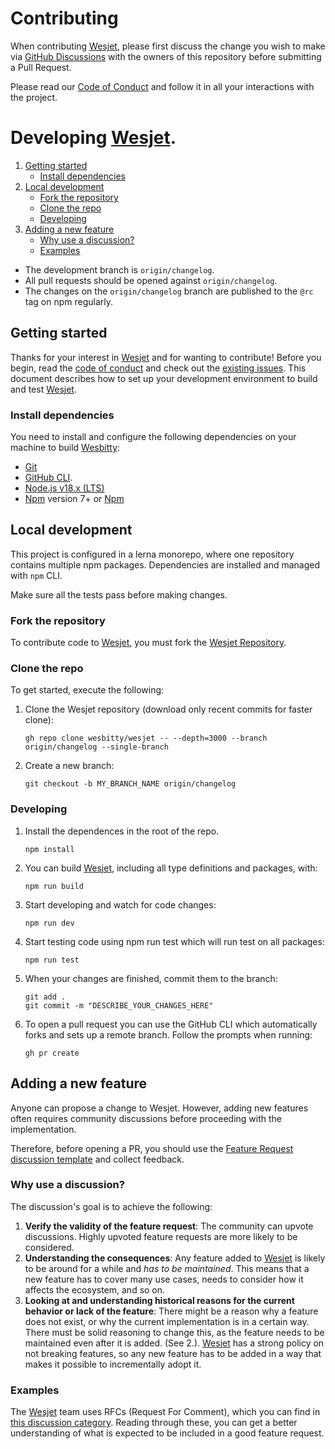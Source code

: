 # Contributing

When contributing [Wesjet](https://github.com/wesbitty/wesjet), please first discuss the change you wish to make via [GitHub Discussions](https://github.com/wesbitty/wesbitty/discussions/new) with the owners of this repository before submitting a Pull Request.

Please read our [Code of Conduct](./CODE_OF_CONDUCT.md) and follow it in all your interactions with the project.

# Developing [Wesjet](https://github.com/wesbitty/wesjet).

1. [Getting started](#getting-started)
   - [Install dependencies](#install-dependencies)
2. [Local development](#local-development)
   - [Fork the repository](#fork-the-repository)
   - [Clone the repo](#clone-the-repo)
   - [Developing](#developing)
3. [Adding a new feature](#adding-a-new-feature)
   - [Why use a discussion?](#Why-use-a-discussion?)
   - [Examples](#examples)

- The development branch is `origin/changelog`.
- All pull requests should be opened against `origin/changelog`.
- The changes on the `origin/changelog` branch are published to the `@rc` tag on npm regularly.

## Getting started

Thanks for your interest in [Wesjet](https://github.com/wesbitty/wesjet) and for wanting to contribute! Before you begin, read the
[code of conduct](./CODE_OF_CONDUCT.md) and check out the
[existing issues](https://github.com/wesbitty/wesjet/issues).
This document describes how to set up your development environment to build and test [Wesjet](https://github.com/wesbitty/wesjet).

### Install dependencies

You need to install and configure the following dependencies on your machine to build [Wesbitty](https://wesbitty.org):

- [Git](http://git-scm.com/)
- [GitHub CLI](https://github.com/cli/cli#installation).
- [Node.js v18.x (LTS)](http://nodejs.org)
- [Npm](https://www.npmjs.com/) version 7+ or [Npm](https://npmjs.org/)

## Local development

This project is configured in a lerna monorepo, where one repository contains multiple npm packages. Dependencies are installed and managed with `npm` CLI.

Make sure all the tests pass before making changes.

### Fork the repository

To contribute code to [Wesjet](https://github.com/wesbitty/wesjet), you must fork the [Wesjet Repository](https://github.com/wesbitty/wesjet).

### Clone the repo

To get started, execute the following:

1. Clone the Wesjet repository (download only recent commits for faster clone):
   ```
   gh repo clone wesbitty/wesjet -- --depth=3000 --branch origin/changelog --single-branch
   ```
1. Create a new branch:
   ```
   git checkout -b MY_BRANCH_NAME origin/changelog
   ```

### Developing

1. Install the dependences in the root of the repo.
   ```
   npm install
   ```

1. You can build [Wesjet](https://github.com/wesbitty/wesjet), including all type definitions and packages, with:
   ```
   npm run build
   ```

1. Start developing and watch for code changes:
   ```
   npm run dev
   ```

1. Start testing code using npm run test which will run test on all packages:
   ```
   npm run test
   ```

1. When your changes are finished, commit them to the branch:
   ```
   git add .
   git commit -m "DESCRIBE_YOUR_CHANGES_HERE"
   ```
1. To open a pull request you can use the GitHub CLI which automatically forks and sets up a remote branch. Follow the prompts when running:
   ```
   gh pr create
   ```

## Adding a new feature

Anyone can propose a change to Wesjet. However, adding new features often requires community discussions before proceeding with the implementation.

Therefore, before opening a PR, you should use the [Feature Request discussion template](https://github.com/wesbitty/wesjet/discussions/new?category=ideas) and collect feedback.

### Why use a discussion?

The discussion's goal is to achieve the following:

1. **Verify the validity of the feature request**: The community can upvote discussions. Highly upvoted feature requests are more likely to be considered.
2. **Understanding the consequences**: Any feature added to [Wesjet](https://github.com/wesbitty/wesjet) is likely to be around for a while and _has to be maintained_. This means that a new feature has to cover many use cases, needs to consider how it affects the ecosystem, and so on.
3. **Looking at and understanding historical reasons for the current behavior or lack of the feature**: There might be a reason why a feature does not exist, or why the current implementation is in a certain way. There must be solid reasoning to change this, as the feature needs to be maintained even after it is added. (See 2.). [Wesjet](https://github.com/wesbitty/wesjet) has a strong policy on not breaking features, so any new feature has to be added in a way that makes it possible to incrementally adopt it.

### Examples

The [Wesjet](https://github.com/wesbitty/wesjet) team uses RFCs (Request For Comment), which you can find in [this discussion category](https://github.com/wesbitty/wesjet/discussions/categories/rfc). Reading through these, you can get a better understanding of what is expected to be included in a good feature request.
